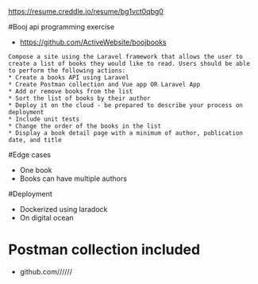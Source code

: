 https://resume.creddle.io/resume/bg1vct0qbg0

#Booj api programming exercise
* https://github.com/ActiveWebsite/boojbooks
```
Compose a site using the Laravel framework that allows the user to create a list of books they would like to read. Users should be able to perform the following actions:
* Create a books API using Laravel
* Create Postman collection and Vue app OR Laravel App
* Add or remove books from the list
* Sort the list of books by their author
* Deploy it on the cloud - be prepared to describe your process on deployment
* Include unit tests
* Change the order of the books in the list
* Display a book detail page with a minimum of author, publication date, and title
```

#Edge cases
* One book
* Books can have multiple authors

#Deployment
* Dockerized using laradock
* On digital ocean

# Postman collection included
* github.com//////
